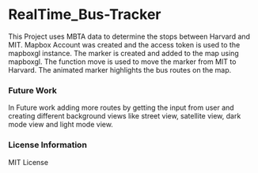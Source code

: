 # RealTime_Bus-Tracker

This Project uses MBTA data to determine the stops between Harvard and MIT. Mapbox Account was created and the access token is used to the mapboxgl instance. The marker is created and added to the map using mapboxgl. The function move is used to move the marker from MIT to Harvard. The animated marker highlights the bus routes on the map.

### Future Work

In Future work adding more routes by getting the input from user and creating different background views like street view, satellite view, dark mode view and light mode view.


### License Information

MIT License


